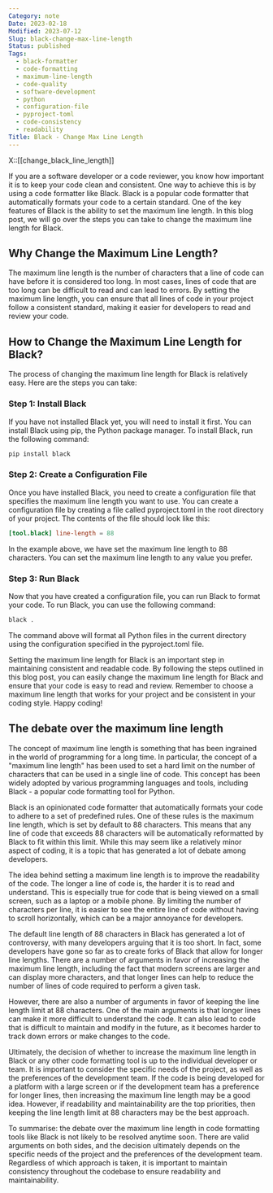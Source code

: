 ```yaml
---
Category: note
Date: 2023-02-18
Modified: 2023-07-12
Slug: black-change-max-line-length
Status: published
Tags:
  - black-formatter
  - code-formatting
  - maximum-line-length
  - code-quality
  - software-development
  - python
  - configuration-file
  - pyproject-toml
  - code-consistency
  - readability
Title: Black - Change Max Line Length
---
```

X::[[change_black_line_length]]

If you are a software developer or a code reviewer, you know how important it is to keep your code clean and consistent. One way to achieve this is by using a code formatter like Black. Black is a popular code formatter that automatically formats your code to a certain standard. One of the key features of Black is the ability to set the maximum line length. In this blog post, we will go over the steps you can take to change the maximum line length for Black.

## Why Change the Maximum Line Length?

The maximum line length is the number of characters that a line of code can have before it is considered too long. In most cases, lines of code that are too long can be difficult to read and can lead to errors. By setting the maximum line length, you can ensure that all lines of code in your project follow a consistent standard, making it easier for developers to read and review your code.

## How to Change the Maximum Line Length for Black?

The process of changing the maximum line length for Black is relatively easy. Here are the steps you can take:

### Step 1: Install Black

If you have not installed Black yet, you will need to install it first. You can install Black using pip, the Python package manager. To install Black, run the following command:

```sh
pip install black
```

### Step 2: Create a Configuration File

Once you have installed Black, you need to create a configuration file that specifies the maximum line length you want to use. You can create a configuration file by creating a file called pyproject.toml in the root directory of your project. The contents of the file should look like this:

```toml
[tool.black] line-length = 88
```

In the example above, we have set the maximum line length to 88 characters. You can set the maximum line length to any value you prefer.

### Step 3: Run Black

Now that you have created a configuration file, you can run Black to format your code. To run Black, you can use the following command:

```sh
black .
```

The command above will format all Python files in the current directory using the configuration specified in the pyproject.toml file.

Setting the maximum line length for Black is an important step in maintaining consistent and readable code. By following the steps outlined in this blog post, you can easily change the maximum line length for Black and ensure that your code is easy to read and review. Remember to choose a maximum line length that works for your project and be consistent in your coding style. Happy coding!

## The debate over the maximum line length

The concept of maximum line length is something that has been ingrained in the world of programming for a long time. In particular, the concept of a "maximum line length" has been used to set a hard limit on the number of characters that can be used in a single line of code. This concept has been widely adopted by various programming languages and tools, including Black - a popular code formatting tool for Python.

Black is an opinionated code formatter that automatically formats your code to adhere to a set of predefined rules. One of these rules is the maximum line length, which is set by default to 88 characters. This means that any line of code that exceeds 88 characters will be automatically reformatted by Black to fit within this limit. While this may seem like a relatively minor aspect of coding, it is a topic that has generated a lot of debate among developers.

The idea behind setting a maximum line length is to improve the readability of the code. The longer a line of code is, the harder it is to read and understand. This is especially true for code that is being viewed on a small screen, such as a laptop or a mobile phone. By limiting the number of characters per line, it is easier to see the entire line of code without having to scroll horizontally, which can be a major annoyance for developers.

The default line length of 88 characters in Black has generated a lot of controversy, with many developers arguing that it is too short. In fact, some developers have gone so far as to create forks of Black that allow for longer line lengths. There are a number of arguments in favor of increasing the maximum line length, including the fact that modern screens are larger and can display more characters, and that longer lines can help to reduce the number of lines of code required to perform a given task.

However, there are also a number of arguments in favor of keeping the line length limit at 88 characters. One of the main arguments is that longer lines can make it more difficult to understand the code. It can also lead to code that is difficult to maintain and modify in the future, as it becomes harder to track down errors or make changes to the code.

Ultimately, the decision of whether to increase the maximum line length in Black or any other code formatting tool is up to the individual developer or team. It is important to consider the specific needs of the project, as well as the preferences of the development team. If the code is being developed for a platform with a large screen or if the development team has a preference for longer lines, then increasing the maximum line length may be a good idea. However, if readability and maintainability are the top priorities, then keeping the line length limit at 88 characters may be the best approach.

To summarise: the debate over the maximum line length in code formatting tools like Black is not likely to be resolved anytime soon. There are valid arguments on both sides, and the decision ultimately depends on the specific needs of the project and the preferences of the development team. Regardless of which approach is taken, it is important to maintain consistency throughout the codebase to ensure readability and maintainability.
